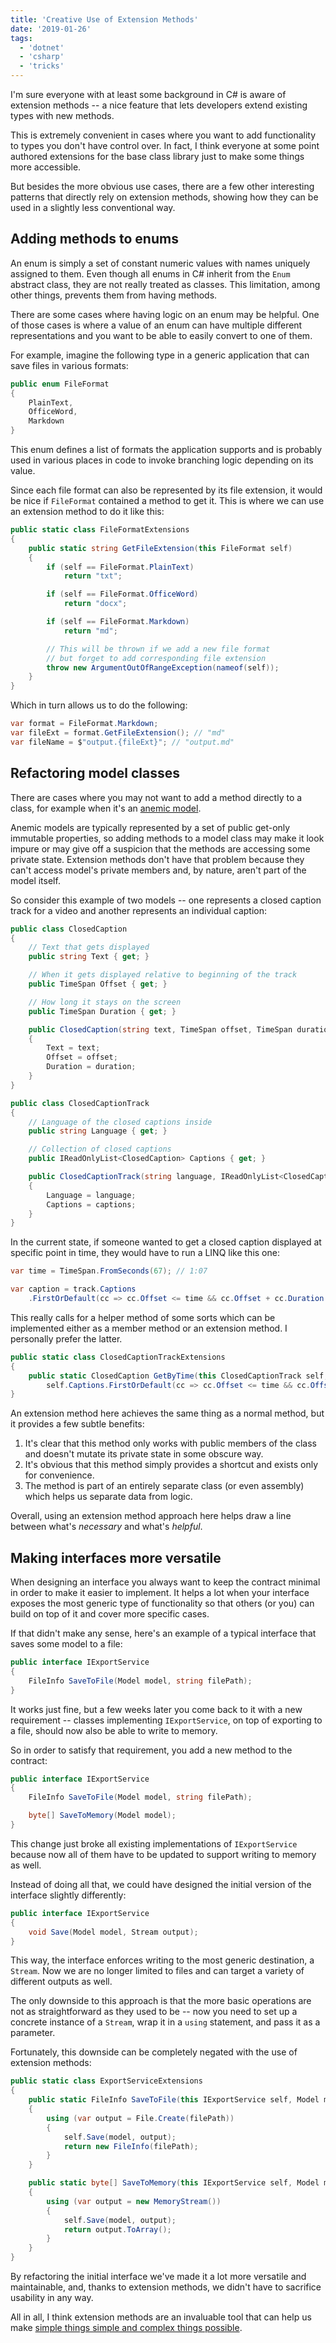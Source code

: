 ```yaml
---
title: 'Creative Use of Extension Methods'
date: '2019-01-26'
tags:
  - 'dotnet'
  - 'csharp'
  - 'tricks'
---
```


I'm sure everyone with at least some background in C# is aware of extension methods -- a nice feature that lets developers extend existing types with new methods.

This is extremely convenient in cases where you want to add functionality to types you don't have control over. In fact, I think everyone at some point authored extensions for the base class library just to make some things more accessible.

But besides the more obvious use cases, there are a few other interesting patterns that directly rely on extension methods, showing how they can be used in a slightly less conventional way.

## Adding methods to enums

An enum is simply a set of constant numeric values with names uniquely assigned to them. Even though all enums in C# inherit from the `Enum` abstract class, they are not really treated as classes. This limitation, among other things, prevents them from having methods.

There are some cases where having logic on an enum may be helpful. One of those cases is where a value of an enum can have multiple different representations and you want to be able to easily convert to one of them.

For example, imagine the following type in a generic application that can save files in various formats:

```csharp
public enum FileFormat
{
    PlainText,
    OfficeWord,
    Markdown
}
```

This enum defines a list of formats the application supports and is probably used in various places in code to invoke branching logic depending on its value.

Since each file format can also be represented by its file extension, it would be nice if `FileFormat` contained a method to get it. This is where we can use an extension method to do it like this:

```csharp
public static class FileFormatExtensions
{
    public static string GetFileExtension(this FileFormat self)
    {
        if (self == FileFormat.PlainText)
            return "txt";

        if (self == FileFormat.OfficeWord)
            return "docx";

        if (self == FileFormat.Markdown)
            return "md";

        // This will be thrown if we add a new file format
        // but forget to add corresponding file extension
        throw new ArgumentOutOfRangeException(nameof(self));
    }
}
```

Which in turn allows us to do the following:

```csharp
var format = FileFormat.Markdown;
var fileExt = format.GetFileExtension(); // "md"
var fileName = $"output.{fileExt}"; // "output.md"
```

## Refactoring model classes

There are cases where you may not want to add a method directly to a class, for example when it's an [anemic model](https://en.wikipedia.org/wiki/Anemic_domain_model).

Anemic models are typically represented by a set of public get-only immutable properties, so adding methods to a model class may make it look impure or may give off a suspicion that the methods are accessing some private state. Extension methods don't have that problem because they can't access model's private members and, by nature, aren't part of the model itself.

So consider this example of two models -- one represents a closed caption track for a video and another represents an individual caption:

```csharp
public class ClosedCaption
{
    // Text that gets displayed
    public string Text { get; }

    // When it gets displayed relative to beginning of the track
    public TimeSpan Offset { get; }

    // How long it stays on the screen
    public TimeSpan Duration { get; }

    public ClosedCaption(string text, TimeSpan offset, TimeSpan duration)
    {
        Text = text;
        Offset = offset;
        Duration = duration;
    }
}

public class ClosedCaptionTrack
{
    // Language of the closed captions inside
    public string Language { get; }

    // Collection of closed captions
    public IReadOnlyList<ClosedCaption> Captions { get; }

    public ClosedCaptionTrack(string language, IReadOnlyList<ClosedCaption> captions)
    {
        Language = language;
        Captions = captions;
    }
}
```

In the current state, if someone wanted to get a closed caption displayed at specific point in time, they would have to run a LINQ like this one:

```csharp
var time = TimeSpan.FromSeconds(67); // 1:07

var caption = track.Captions
    .FirstOrDefault(cc => cc.Offset <= time && cc.Offset + cc.Duration >= time);
```

This really calls for a helper method of some sorts which can be implemented either as a member method or an extension method. I personally prefer the latter.

```csharp
public static class ClosedCaptionTrackExtensions
{
    public static ClosedCaption GetByTime(this ClosedCaptionTrack self, TimeSpan time) =>
        self.Captions.FirstOrDefault(cc => cc.Offset <= time && cc.Offset + cc.Duration >= time);
}
```

An extension method here achieves the same thing as a normal method, but it provides a few subtle benefits:

1. It's clear that this method only works with public members of the class and doesn't mutate its private state in some obscure way.
2. It's obvious that this method simply provides a shortcut and exists only for convenience.
3. The method is part of an entirely separate class (or even assembly) which helps us separate data from logic.

Overall, using an extension method approach here helps draw a line between what's _necessary_ and what's _helpful_.

## Making interfaces more versatile

When designing an interface you always want to keep the contract minimal in order to make it easier to implement. It helps a lot when your interface exposes the most generic type of functionality so that others (or you) can build on top of it and cover more specific cases.

If that didn't make any sense, here's an example of a typical interface that saves some model to a file:

```csharp
public interface IExportService
{
    FileInfo SaveToFile(Model model, string filePath);
}
```

It works just fine, but a few weeks later you come back to it with a new requirement -- classes implementing `IExportService`, on top of exporting to a file, should now also be able to write to memory.

So in order to satisfy that requirement, you add a new method to the contract:

```csharp
public interface IExportService
{
    FileInfo SaveToFile(Model model, string filePath);

    byte[] SaveToMemory(Model model);
}
```

This change just broke all existing implementations of `IExportService` because now all of them have to be updated to support writing to memory as well.

Instead of doing all that, we could have designed the initial version of the interface slightly differently:

```csharp
public interface IExportService
{
    void Save(Model model, Stream output);
}
```

This way, the interface enforces writing to the most generic destination, a `Stream`. Now we are no longer limited to files and can target a variety of different outputs as well.

The only downside to this approach is that the more basic operations are not as straightforward as they used to be -- now you need to set up a concrete instance of a `Stream`, wrap it in a `using` statement, and pass it as a parameter.

Fortunately, this downside can be completely negated with the use of extension methods:

```csharp
public static class ExportServiceExtensions
{
    public static FileInfo SaveToFile(this IExportService self, Model model, string filePath)
    {
        using (var output = File.Create(filePath))
        {
            self.Save(model, output);
            return new FileInfo(filePath);
        }
    }

    public static byte[] SaveToMemory(this IExportService self, Model model)
    {
        using (var output = new MemoryStream())
        {
            self.Save(model, output);
            return output.ToArray();
        }
    }
}
```

By refactoring the initial interface we've made it a lot more versatile and maintainable, and, thanks to extension methods, we didn't have to sacrifice usability in any way.

All in all, I think extension methods are an invaluable tool that can help us make [simple things simple and complex things possible](https://en.wikiquote.org/wiki/Alan_Kay).
